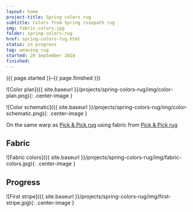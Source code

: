 ```yaml
---
layout: home
project-title: Spring colors rug
subtitle: Colors from Spring rosepath rug
img: fabric-colors.jpg
folder: spring-colors-rug
href: spring-colors-rug.html
status: in progress
tag: weaving rug
started: 20 September 2018
finished: 
---
```

<p class="center">({{ page.started }}–{{ page.finished }})</p>

![Color plan]({{ site.baseurl }}/projects/spring-colors-rug/img/color-plan.png){: .center-image }

![Color schematic]({{ site.baseurl }}/projects/spring-colors-rug/img/color-schematic.png){: .center-image }

On the same warp as <a href="{{ site.baseurl }}/projects/pick-pick/pick-pick.md">Pick & Pick rug</a> using fabric from <a href="{{ site.baseurl }}/projects/spring-rug/spring-rug.md">Pick & Pick rug</a>

## Fabric
![Fabric colors]({{ site.baseurl }}/projects/spring-colors-rug/img/fabric-colors.jpg){: .center-image }

## Progress
![First stripe]({{ site.baseurl }}/projects/spring-colors-rug/img/first-stripe.jpg){: .center-image }
